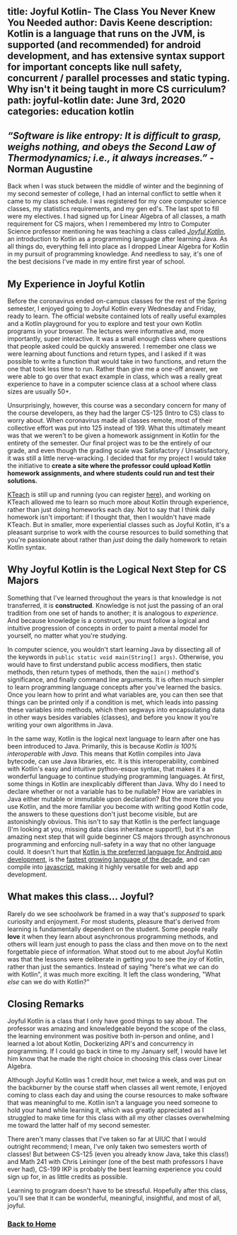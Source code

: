 title: Joyful Kotlin- The Class You Never Knew You Needed
author: Davis Keene
description: Kotlin is a language that runs on the JVM, is supported (and recommended) for android development, and has extensive syntax support for important concepts like null safety, concurrent / parallel processes and static typing. Why isn't it being taught in more CS curriculum?
path: joyful-kotlin
date: June 3rd, 2020
categories: education kotlin
---
## *“Software is like entropy: It is difficult to grasp, weighs nothing, and obeys the Second Law of Thermodynamics; i.e., it always increases.”* - Norman Augustine
Back when I was stuck between the middle of winter and the beginning of my second semester of college, I had an internal conflict
to settle when it came to my class schedule. I was registered for my core computer science classes, my statistics requirements, and my gen ed's. The last
spot to fill were my electives. I had signed up for Linear Algebra of all classes, a math requirement for CS majors, when I remembered my Intro to Computer Science professor
mentioning he was teaching a class called [*Joyful Kotlin*](https://kotlin.cs.illinois.edu), an introduction to Kotlin as a programming language after learning Java. As all things do, everything fell into place as
 I dropped Linear Algebra for Kotlin in my pursuit of programming knowledge. And needless to say, it's one of the best decisions I've made in my entire first year of school.
 
## My Experience in Joyful Kotlin
Before the coronavirus ended on-campus classes for the rest of the Spring semester, I enjoyed going to Joyful Kotlin every 
Wednesday and Friday, ready to learn. The official website contained lots of really useful examples and a Kotlin playground for you to explore
and test your own Kotlin programs in your browser. The lectures were informative and, more importantly, super interactive. It was a small enough class
where questions that people asked could be quickly answered. I remember one class we were learning about functions and return types, and I asked if it was possible
to write a function that would take in two functions, and return the one that took less time to run. Rather than give me a one-off answer, we were able
to go over that exact example in class, which was a really great experience to have in a computer science class at a school where class sizes are usually 50+.

Unsurprisingly, however, this course was a secondary concern for many of the course developers, as they had the larger CS-125 (Intro to CS) class to worry about. When
coronavirus made all classes remote, most of their collective effort was put into 125 instead of 199. What this ultimately meant was that we weren't to be given a homework
assignment in Kotlin for the entirety of the semester. Our final project was to be the entirely of our grade, and even though the grading scale was Satisfactory / Unsatisfactory, it was still
a little nerve-wracking. I decided that for my project I would take the initiative to **create a site where the professor could upload Kotlin homework assignments, and where students could run and
test their solutions.**

[KTeach](http://kteach.live) is still up and running (you can register [here](http://kteach.live/authentication.html?classroom=MBYGJF)), and working on KTeach allowed me to learn so much more
about Kotlin through experience, rather than just doing homeworks each day. Not to say that I think daily homework isn't important: if I thought that, then I wouldn't have made KTeach. But
in smaller, more experiential classes such as Joyful Kotlin, it's a pleasant surprise to work with the course resources to build something that you're passionate about
rather than *just* doing the daily homework to retain Kotlin syntax.

## Why Joyful Kotlin is the Logical Next Step for CS Majors
Something that I've learned throughout the years is that knowledge is not transferred, it is **constructed**. Knowledge is not just the passing of an oral tradition from one
set of hands to another; it is analogous to *experience*. And because knowledge is a construct, you must follow a logical and intuitive progression of concepts in order to paint a mental
model for yourself, no matter what you're studying.

In computer science, you wouldn't start learning Java by dissecting all of the keywords in `public static void main(String[] args)`. Otherwise, you would have to first
understand public access modifiers, then static methods, then return types of methods, then the `main()` method's significance, and finally command line arguments. It is often much simpler
to learn programming language concepts after you've learned the basics. Once you learn how to print and what variables are, you can then see that things can be printed only if a condition is met,
which leads into passing these variables into methods, which then segways into encapsulating data in other ways besides variables (classes), and before you know it you're writing
your own algorithms in Java.

In the same way, Kotlin is the logical next language to learn after one has been introduced to Java. Primarily, this is because *Kotlin is 100% interoperable with Java*. This means that Kotlin compiles into Java bytecode,
can use Java libraries, etc. It is this interoperability, combined with Kotlin's easy and intuitive python-esque syntax, that makes it a wonderful language to continue studying programming languages. At first,
some things in Kotlin are inexplicably different than Java. Why do I need to declare whether or not a variable has to be nullable? How are variables in Java either mutable or immutable upon declaration?
But the more that you use Kotlin, and the more familiar you become with writing good Kotlin code, the answers to these questions don't just become visible, but are astonishingly obvious.
This isn't to say that Kotlin is the perfect language (I'm looking at you, missing data class inheritance support!), but it's an amazing next step that will guide beginner CS majors through
asynchronous programming and enforcing null-safety in a way that no other language could. It doesn't hurt that [Kotlin is the preferred language for Android app development](https://www.jetbrains.com/lp/mobilecrossplatform/), is the [fastest growing language of the decade](https://developer-tech.com/news/2018/oct/18/github-kotlin-fastest-growing-language/),
and can compile into [javascript](https://kotlinlang.org/docs/reference/js-overview.html), making it highly versatile for web and app development.

## What makes this class... Joyful?
Rarely do we see schoolwork be framed in a way that's *supposed* to spark curiosity and enjoyment. For most students, pleasure that's derived from learning is fundamentally dependent on the student. Some people really **love** it when they
learn about asynchronous programming methods, and others will learn just enough to pass the class and then move on to the next forgettable piece of information. What stood out to me about Joyful Kotlin was that the lessons were deliberate in
getting you to see the *joy* of Kotlin, rather than just the semantics. Instead of saying "here's what we can do with Kotlin", it was much more exciting. It left the class wondering, "What
*else* can we do with Kotlin?"

## Closing Remarks
Joyful Kotlin is a class that I only have good things to say about. The professor was amazing and knowledgeable beyond the scope of the class, the learning environment was positive both in-person and online, and
I learned a lot about Kotlin, Dockerizing API's and concurrency in programming. If I could go back in time to my January self, I would have let him know that he made the right choice in choosing this class over Linear Algebra.

Although Joyful Kotlin was 1 credit hour, met twice a week, and was put on the backburner by the course staff when classes all went remote, I enjoyed coming to class each day and using the course resources to make software
that was meaningful to me. Kotlin isn't a language you need someone to hold your hand while learning it, which was greatly appreciated as I struggled to make time for this class with all my other classes overwhelming me toward the
latter half of my second semester.

There aren't many classes that I've taken so far at UIUC that I would outright recommend; I mean, I've only taken two semesters worth of classes! But between CS-125 (even you already know Java, take this class!) and 
Math 241 with Chris Leininger (one of the best math professors I have ever had), CS-199 IKP is probably the best learning experience you could sign up for, in as little credits as possible.

Learning to program doesn't have to be stressful. Hopefully after this class, you'll see that it can be wonderful, meaningful, insightful, and most of all, joyful.

### [Back to Home](../)